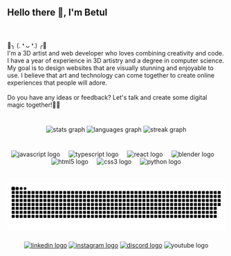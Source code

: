 <br clear="both">
<h2 align="left">Hello there 👋, I'm Betul</h2>

###

<br clear="both">

<!--<p align="left">🌟╮ (. ❛ ᴗ ❛.) ╭🌟 <br>I'm here to bring together the best of both worlds: 3D artistry and web development skills. My true passion? Crafting websites that are visually stunning and offer an exceptional user experience tailored to customer preferences. My goal is to create online spaces that leave a lasting impression. <br><br>Feel free to share your thoughts – I'm all ears and super thrilled to lend a helping hand in any way I can!</p> -->

<p align="left">🌟╮ (. ❛ ᴗ ❛.) ╭🌟<br>I'm a 3D artist and web developer who loves combining creativity and code. I have a year of experience in 3D artistry and a degree in computer science. My goal is to design websites that are visually stunning and enjoyable to use. I believe that art and technology can come together to create online experiences that people will adore. <br><br>Do you have any ideas or feedback? Let's talk and create some digital magic together!👊🚀</p>

###

<br clear="both">

<div align="center">
  <img src="https://github-readme-stats-sigma-five.vercel.app/api?username=bbetulkaya&hide_title=false&hide_rank=false&show_icons=true&include_all_commits=true&count_private=true&disable_animations=false&theme=buefy&locale=en&hide_border=false" height="150" alt="stats graph"  />
  <img src="https://github-readme-stats-sigma-five.vercel.app/api/top-langs?username=bbetulkaya&locale=en&hide_title=false&layout=compact&card_width=320&langs_count=5&theme=buefy&hide_border=false" height="150" alt="languages graph"  />
  <img src="https://streak-stats.demolab.com?user=bbetulkaya&locale=en&mode=weekly&theme=buefy&hide_border=false&border_radius=5" height="150" alt="streak graph"  />
</div>

###

<br clear="both">

<div align="center">
  <img src="https://cdn.simpleicons.org/javascript/F7DF1E" height="30" alt="javascript logo"  />
  <img width="12" />
  <img src="https://cdn.simpleicons.org/typescript/3178C6" height="30" alt="typescript logo"  />
  <img width="12" />
  <img src="https://cdn.simpleicons.org/react/61DAFB" height="30" alt="react logo"  />
  <img width="12" />
  <img src="https://cdn.jsdelivr.net/gh/devicons/devicon/icons/blender/blender-original.svg" height="30" alt="blender logo"  />
  <img width="12" />
  <img src="https://cdn.simpleicons.org/html5/E34F26" height="30" alt="html5 logo"  />
  <img width="12" />
  <img src="https://cdn.simpleicons.org/css3/1572B6" height="30" alt="css3 logo"  />
  <img width="12" />
  <img src="https://cdn.simpleicons.org/python/3776AB" height="30" alt="python logo"  />
</div>

###

<br clear="both">

<img src="https://raw.githubusercontent.com/bbetulkaya/bbetulkaya/output/snake.svg" alt="Snake animation" />

###
<div align="center">
  <a href="https://www.linkedin.com/in/bbetulkaya/"> <img src="https://raw.githubusercontent.com/maurodesouza/profile-readme-generator/master/src/assets/icons/social/linkedin/default.svg" width="40" height="28" alt="linkedin logo"  /></a>
 <a href="https://www.instagram.com/webdev.cat"><img src="https://raw.githubusercontent.com/maurodesouza/profile-readme-generator/master/src/assets/icons/social/instagram/default.svg" width="40" height="28" alt="instagram logo"  /></a>
  <a href="https://www.discordapp.com/users/595192879631171584"><img src="https://raw.githubusercontent.com/maurodesouza/profile-readme-generator/master/src/assets/icons/social/discord/default.svg" width="40" height="28" alt="discord logo"  /></a>
  <img src="https://raw.githubusercontent.com/maurodesouza/profile-readme-generator/master/src/assets/icons/social/youtube/default.svg" width="40" height="28" alt="youtube logo"  />
</div>

###
